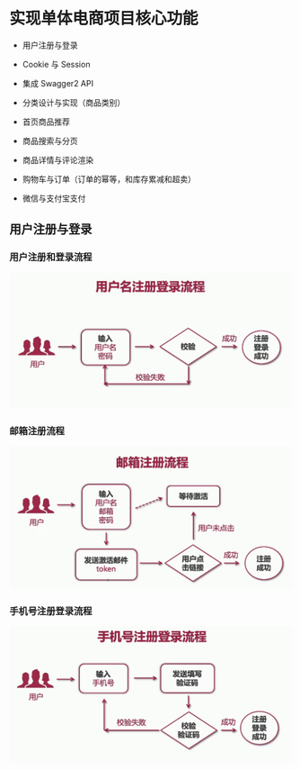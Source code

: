 # 实现单体电商项目核心功能
- 用户注册与登录

- Cookie 与 Session

- 集成 Swagger2 API

- 分类设计与实现（商品类别）

- 首页商品推荐

- 商品搜索与分页

- 商品详情与评论渲染

- 购物车与订单（订单的幂等，和库存累减和超卖）

- 微信与支付宝支付

## 用户注册与登录
### 用户注册和登录流程
![](images/1_1_3.1.png)

### 邮箱注册流程
![](images/1_1_3.2.png)

### 手机号注册登录流程
![](images/1_1_3.3.png)
